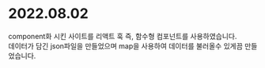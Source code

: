 # 2022.08.02

component화 시킨 사이트를 리액트 훅 즉, 함수형 컴포넌트를 사용하였습니다.<br/>
데이터가 담긴 json파일을 만들었으며 map을 사용하여 데이터를 불러올수 있게끔 만들었습니다. <br/>


